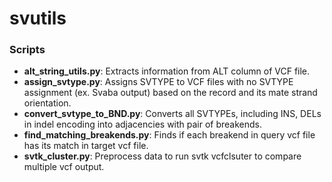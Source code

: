 # svutils
### Scripts
* **alt_string_utils.py**: Extracts information from ALT column of VCF file.
* **assign_svtype.py**: Assigns SVTYPE to VCF files with no SVTYPE assignment (ex. Svaba output) based on the record and its mate strand orientation.
* **convert_svtype_to_BND.py**: Converts all SVTYPEs, including INS, DELs in indel encoding into adjacencies with pair of breakends.
* **find_matching_breakends.py**: Finds if each breakend in query vcf file has its match in target vcf file.
* **svtk_cluster.py**: Preprocess data to run svtk vcfclsuter to compare multiple vcf output.
